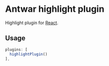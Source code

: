 # Antwar highlight plugin

Highlight plugin for [React](https://github.com/antwarjs/antwar).

## Usage

```javascript
plugins: [
  highlightPlugin()
],
```
